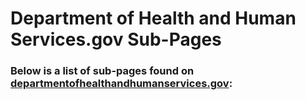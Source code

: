 # Department of Health and Human Services.gov Sub-Pages

### Below is a list of sub-pages found on [departmentofhealthandhumanservices.gov](https://www.departmentofhealthandhumanservices.gov):

